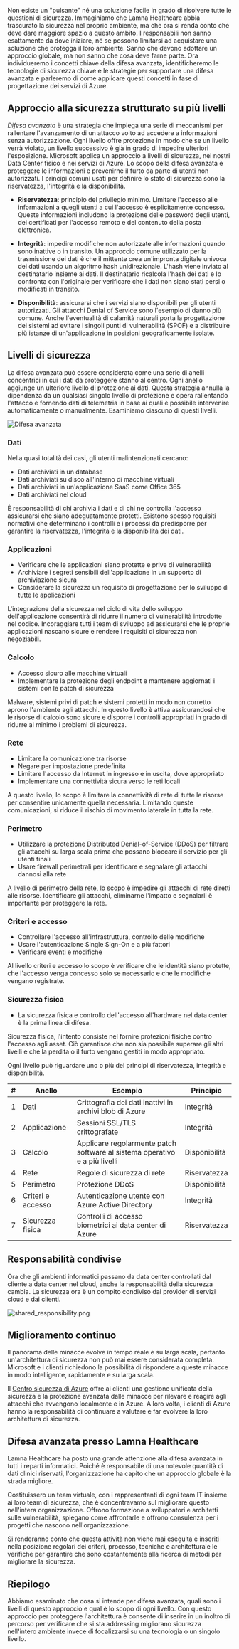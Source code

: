 Non esiste un "pulsante" né una soluzione facile in grado di risolvere tutte le questioni di sicurezza. Immaginiamo che Lamna Healthcare abbia trascurato la sicurezza nel proprio ambiente, ma che ora si renda conto che deve dare maggiore spazio a questo ambito. I responsabili non sanno esattamente da dove iniziare, né se possono limitarsi ad acquistare una soluzione che protegga il loro ambiente. Sanno che devono adottare un approccio globale, ma non sanno che cosa deve farne parte. Ora individueremo i concetti chiave della difesa avanzata, identificheremo le tecnologie di sicurezza chiave e le strategie per supportare una difesa avanzata e parleremo di come applicare questi concetti in fase di progettazione dei servizi di Azure.

## <a name="a-layered-approach-to-security"></a>Approccio alla sicurezza strutturato su più livelli

*Difesa avanzata* è una strategia che impiega una serie di meccanismi per rallentare l'avanzamento di un attacco volto ad accedere a informazioni senza autorizzazione. Ogni livello offre protezione in modo che se un livello verrà violato, un livello successivo è già in grado di impedire ulteriori l'esposizione. Microsoft applica un approccio a livelli di sicurezza, nei nostri Data Center fisico e nei servizi di Azure. Lo scopo della difesa avanzata è proteggere le informazioni e prevenirne il furto da parte di utenti non autorizzati. I principi comuni usati per definire lo stato di sicurezza sono la riservatezza, l'integrità e la disponibilità.

- __Riservatezza__: principio del privilegio minimo. Limitare l'accesso alle informazioni a quegli utenti a cui l'accesso è esplicitamente concesso. Queste informazioni includono la protezione delle password degli utenti, dei certificati per l'accesso remoto e del contenuto della posta elettronica.

- __Integrità__: impedire modifiche non autorizzate alle informazioni quando sono inattive o in transito. Un approccio comune utilizzato per la trasmissione dei dati è che il mittente crea un'impronta digitale univoca dei dati usando un algoritmo hash unidirezionale. L'hash viene inviato al destinatario insieme ai dati. Il destinatario ricalcola l'hash dei dati e lo confronta con l'originale per verificare che i dati non siano stati persi o modificati in transito.

- __Disponibilità__: assicurarsi che i servizi siano disponibili per gli utenti autorizzati. Gli attacchi Denial of Service sono l'esempio di danno più comune. Anche l'eventualità di calamità naturali porta la progettazione dei sistemi ad evitare i singoli punti di vulnerabilità (SPOF) e a distribuire più istanze di un'applicazione in posizioni geograficamente isolate.

## <a name="security-layers"></a>Livelli di sicurezza

La difesa avanzata può essere considerata come una serie di anelli concentrici in cui i dati da proteggere stanno al centro. Ogni anello aggiunge un ulteriore livello di protezione ai dati. Questa strategia annulla la dipendenza da un qualsiasi singolo livello di protezione e opera rallentando l'attacco e fornendo dati di telemetria in base ai quali è possibile intervenire automaticamente o manualmente. Esaminiamo ciascuno di questi livelli.

![Difesa avanzata](../media-draft/defense_in_depth_layers_small.PNG)

### <a name="data"></a>Dati

Nella quasi totalità dei casi, gli utenti malintenzionati cercano:

- Dati archiviati in un database
- Dati archiviati su disco all'interno di macchine virtuali
- Dati archiviati in un'applicazione SaaS come Office 365
- Dati archiviati nel cloud

È responsabilità di chi archivia i dati e di chi ne controlla l'accesso assicurarsi che siano adeguatamente protetti. Esistono spesso requisiti normativi che determinano i controlli e i processi da predisporre per garantire la riservatezza, l'integrità e la disponibilità dei dati.

### <a name="applications"></a>Applicazioni

- Verificare che le applicazioni siano protette e prive di vulnerabilità
- Archiviare i segreti sensibili dell'applicazione in un supporto di archiviazione sicura
- Considerare la sicurezza un requisito di progettazione per lo sviluppo di tutte le applicazioni

L'integrazione della sicurezza nel ciclo di vita dello sviluppo dell'applicazione consentirà di ridurre il numero di vulnerabilità introdotte nel codice. Incoraggiare tutti i team di sviluppo ad assicurarsi che le proprie applicazioni nascano sicure e rendere i requisiti di sicurezza non negoziabili.

### <a name="compute"></a>Calcolo

- Accesso sicuro alle macchine virtuali
- Implementare la protezione degli endpoint e mantenere aggiornati i sistemi con le patch di sicurezza

Malware, sistemi privi di patch e sistemi protetti in modo non corretto aprono l'ambiente agli attacchi. In questo livello è attiva assicurandosi che le risorse di calcolo sono sicure e disporre i controlli appropriati in grado di ridurre al minimo i problemi di sicurezza.

### <a name="networking"></a>Rete

- Limitare la comunicazione tra risorse
- Negare per impostazione predefinita
- Limitare l'accesso da Internet in ingresso e in uscita, dove appropriato
- Implementare una connettività sicura verso le reti locali

A questo livello, lo scopo è limitare la connettività di rete di tutte le risorse per consentire unicamente quella necessaria. Limitando queste comunicazioni, si riduce il rischio di movimento laterale in tutta la rete.

### <a name="perimeter"></a>Perimetro

- Utilizzare la protezione Distributed Denial-of-Service (DDoS) per filtrare gli attacchi su larga scala prima che possano bloccare il servizio per gli utenti finali
- Usare firewall perimetrali per identificare e segnalare gli attacchi dannosi alla rete

A livello di perimetro della rete, lo scopo è impedire gli attacchi di rete diretti alle risorse. Identificare gli attacchi, eliminarne l'impatto e segnalarli è importante per proteggere la rete.

### <a name="policies--access"></a>Criteri e accesso

- Controllare l'accesso all'infrastruttura, controllo delle modifiche
- Usare l'autenticazione Single Sign-On e a più fattori
- Verificare eventi e modifiche

Al livello criteri e accesso lo scopo è verificare che le identità siano protette, che l'accesso venga concesso solo se necessario e che le modifiche vengano registrate.

### <a name="physical-security"></a>Sicurezza fisica

- La sicurezza fisica e controllo dell'accesso all'hardware nel data center è la prima linea di difesa.

Sicurezza fisica, l'intento consiste nel fornire protezioni fisiche contro l'accesso agli asset. Ciò garantisce che non sia possibile superare gli altri livelli e che la perdita o il furto vengano gestiti in modo appropriato.

Ogni livello può riguardare uno o più dei principi di riservatezza, integrità e disponibilità.

|#|Anello|Esempio|Principio
|---|---|---|---|
|1|Dati|Crittografia dei dati inattivi in archivi blob di Azure|Integrità|
|2|Applicazione|Sessioni SSL/TLS crittografate|Integrità|
|3|Calcolo|Applicare regolarmente patch software al sistema operativo e a più livelli|Disponibilità|
|4|Rete|Regole di sicurezza di rete|Riservatezza|
|5|Perimetro|Protezione DDoS|Disponibilità|
|6|Criteri e accesso|Autenticazione utente con Azure Active Directory|Integrità|
|7|Sicurezza fisica|Controlli di accesso biometrici ai data center di Azure|Riservatezza|

## <a name="shared-responsibilities"></a>Responsabilità condivise

Ora che gli ambienti informatici passano da data center controllati dal cliente a data center nel cloud, anche la responsabilità della sicurezza cambia. La sicurezza ora è un compito condiviso dai provider di servizi cloud e dai clienti.

![shared_responsibility.png](../media-draft/shared_responsibilities.png)

## <a name="continuous-improvement"></a>Miglioramento continuo

Il panorama delle minacce evolve in tempo reale e su larga scala, pertanto un'architettura di sicurezza non può mai essere considerata completa. Microsoft e i clienti richiedono la possibilità di rispondere a queste minacce in modo intelligente, rapidamente e su larga scala.

Il [Centro sicurezza di Azure](https://azure.microsoft.com/services/security-center/) offre ai clienti una gestione unificata della sicurezza e la protezione avanzata dalle minacce per rilevare e reagire agli attacchi che avvengono localmente e in Azure. A loro volta, i clienti di Azure hanno la responsabilità di continuare a valutare e far evolvere la loro architettura di sicurezza.

## <a name="defense-in-depth-at-lamna-healthcare"></a>Difesa avanzata presso Lamna Healthcare

Lamna Healthcare ha posto una grande attenzione alla difesa avanzata in tutti i reparti informatici. Poiché è responsabile di una notevole quantità di dati clinici riservati, l'organizzazione ha capito che un approccio globale è la strada migliore. 

Costituissero un team virtuale, con i rappresentanti di ogni team IT insieme ai loro team di sicurezza, che è concentravamo sul migliorare questo nell'intera organizzazione. Offrono formazione a sviluppatori e architetti sulle vulnerabilità, spiegano come affrontarle e offrono consulenza per i progetti che nascono nell'organizzazione.

Si renderanno conto che questa attività non viene mai eseguita e inseriti nella posizione regolari dei criteri, processo, tecniche e architetturale le verifiche per garantire che sono costantemente alla ricerca di metodi per migliorare la sicurezza.

## <a name="summary"></a>Riepilogo

Abbiamo esaminato che cosa si intende per difesa avanzata, quali sono i livelli di questo approccio e qual è lo scopo di ogni livello. Con questo approccio per proteggere l'architettura è consente di inserire in un inoltro di percorso per verificare che si sta addressing migliorano sicurezza nell'intero ambiente invece di focalizzarsi su una tecnologia o un singolo livello.